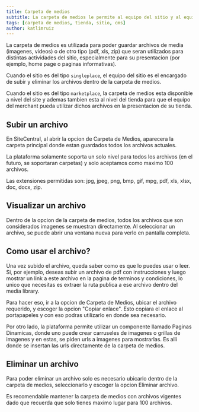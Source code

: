 ```yaml
---
title: Carpeta de medios
subtitle: La carpeta de medios le permite al equipo del sitio y al equipo del merchant subir imagenes y otros archivos para ser usados en la presentacion del sitio o de la tienda.
tags: [carpeta de medios, tienda, sitio, cms]
author: katlimruiz
---
```


La carpeta de medios es utilizada para poder guardar archivos de media (imagenes, videos) o de otro tipo (pdf, xls, zip) que seran utilizados para distintas actividades del sitio, especialmente para su presentacion (por ejemplo, home page o paginas informativas).

Cuando el sitio es del tipo `singleplace`, el equipo del sitio es el encargado de subir y eliminar los archivos dentro de la carpeta de medios.

Cuando el sitio es del tipo `marketplace`, la carpeta de medios esta disponible a nivel del site y ademas tambien esta al nivel del tienda para que el equipo del merchant pueda utilizar dichos archivos en la presentacion de su tienda.

## Subir un archivo
En SiteCentral, al abrir la opcion de Carpeta de Medios, aparecera la carpeta principal donde estan guardados todos los archivos actuales.

La plataforma solamente soporta un solo nivel para todos los archivos (en el futuro, se soportaran carpetas) y solo aceptamos como maximo 100 archivos.

Las extensiones permitidas son: jpg, jpeg, png, bmp, gif, mpg, pdf, xls, xlsx, doc, docx, zip.

## Visualizar un archivo
Dentro de la opcion de la carpeta de medios, todos los archivos que son considerados imagenes se muestran directamente. Al seleccionar un archivo, se puede abrir una ventana nueva para verlo en pantalla completa.

## Como usar el archivo?
Una vez subido el archivo, queda saber como es que lo puedes usar o leer. Si, por ejemplo, deseas subir un archivo de pdf con instrucciones y luego mostrar un link a este archivo en la pagina de terminos y condiciones, lo unico que necesitas es extraer la ruta publica a ese archivo dentro del media library.

Para hacer eso, ir a la opcion de Carpeta de Medios, ubicar el archivo requerido, y escoger la opcion "Copiar enlace". Esto copiara el enlace al portapapeles y con eso podras utilizarlo en donde sea necesario.

Por otro lado, la plataforma permite utilizar un componente llamado Paginas Dinamicas, donde uno puede crear carruseles de imagenes o grillas de imagenes y en estas, se piden urls a imagenes para mostrarlas. Es alli donde se insertan las urls directamente de la carpeta de medios.

## Eliminar un archivo
Para poder eliminar un archivo solo es necesario ubicarlo dentro de la carpeta de medios, seleccionarlo y escoger la opcion Eliminar archivo.

Es recomendable mantener la carpeta de medios con archivos vigentes dado que recuerda que solo tienes maximo lugar para 100 archivos.